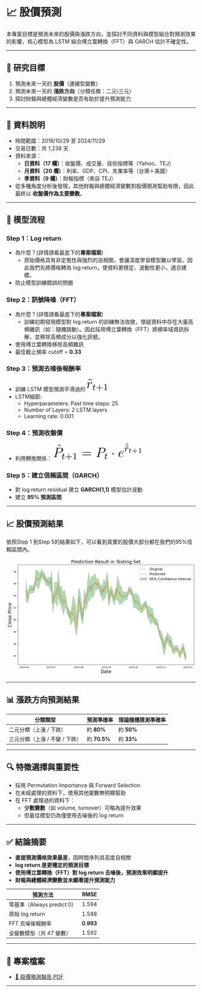 # 📈 股價預測

本專案目標是預測未來的股價與漲跌方向，並探討不同資料與模型組合對預測效果的影響，核心模型為 LSTM 結合傅立葉轉換（FFT）與 GARCH 估計不確定性。

---

## 🎯 研究目標

1. 預測未來一天的 **股價**（連續型變數）
2. 預測未來一天的 **漲跌方向**（分類任務：二元\三元）
3. 探討財報與總體經濟變數是否有助於提升預測能力

---

## 🧾 資料說明

- 時間範圍：2019/10/29 至 2024/11/29
- 交易日數：共 1,238 天
- 資料來源：
  - **日資料（17 欄）**：收盤價、成交量、技術指標等（Yahoo、TEJ）
  - **月資料（20 欄）**：利率、GDP、CPI、失業率等（台灣＋美國）
  - **季資料（9 欄）**：財報指標（來自 TEJ）
- 從多種角度分析後發現，其他財報與總體經濟變數對股價預測幫助有限，因此最終以 **收盤價作為主要變數**。

---

## 🔧 模型流程

### Step 1：Log return
- 為什麼？(詳情請看最底下的**專案檔案**)
  - 原始價格具有非定態性與強烈的自相關，會讓深度學習模型難以學習。因此我們先將價格轉為 log return，使資料更穩定、波動性更小，適合建模。
- 防止模型訓練錯誤的問題

### Step 2：訊號降噪（FFT）
- 為什麼？(詳情請看最底下的**專案檔案**)
  - 訓練初期發現模型對 log return 的訓練無法收斂，懷疑資料中存在大量高頻雜訊（如：隨機跳動）。因此採用傅立葉轉換（FFT）將頻率域資訊拆解，並移除高頻成分以強化訊號。
- 使用傅立葉轉換移除高頻雜訊
- 最佳截止頻率 cutoff = **0.33**

### Step 3：預測去噪後報酬率
- 訓練 LSTM 模型預測平滑過的 ![預測公式](./CodeCogsEqn%20(1).svg)
- LSTM細節:
  - Hyperparameters: Past time steps: 25
  - Number of Layers: 2 LSTM layers
  - Learning rate: 0.001

### Step 4：預測收盤價
- 利用轉換關係：
  ![預測公式](./CodeCogsEqn.svg)

### Step 5：建立信賴區間（GARCH）
- 對 log return residual 建立 **GARCH(1,1)** 模型估計波動
- 建立 **95% 預測區間**

---
## 📈 股價預測結果

依照Step 1 到Step 5的結果如下，可以看到真實的股價大部分都在我們的95%信賴區間內。

![預測股價表現](./股價預測圖)

---

## 📊 漲跌方向預測結果

| 分類類型   | 預測準確率 | 理論隨機猜測準確率 |
|------------|------------|------------|
| 二元分類（上漲 / 下跌） | 約 **80%** | 約 **50%** |
| 三元分類（上漲 / 不變 / 下跌） | 約 **70.5%** | 約 **33%** |

---

## 🔍 特徵選擇與重要性

- 採用 Permutation Importance 與 Forward Selection
- 在未經處理的資料下，使用其他變數無明顯幫助
- 在 FFT 處理過的資料下：
  - **少數變數**（如 volume, turnover）可略為提升效果
  - 但最佳模型仍為僅使用去噪後的 log return

---

## ✅ 結論摘要

- **直接預測價格效果最差**，因時間序列具高度自相關
- **log return 是更穩定的預測目標**
- **使用傅立葉轉換（FFT）對 log return 去噪後，預測效果明顯提升**
- **財報與總體經濟變數並未顯著提升預測能力**

| 預測方法                 | RMSE   |
|--------------------------|--------|
| 零基準（Always predict 0） | 1.594  |
| 原始 log return          | 1.588  |
| FFT 去噪後報酬率          | **0.993** |
| 全變數模型（共 47 變數）   | 1.592  |

---

## 📁 專案檔案

- [📄 股價預測報告 PDF](./統實_final_report.pdf)

---
